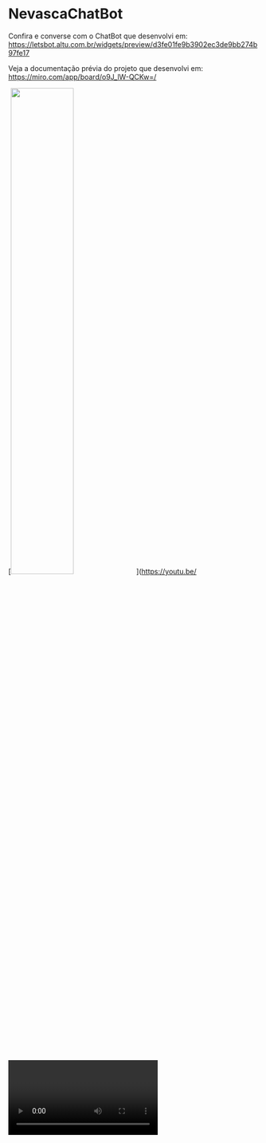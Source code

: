# NevascaChatBot

Confira e converse com o ChatBot que desenvolvi em: https://letsbot.altu.com.br/widgets/preview/d3fe01fe9b3902ec3de9bb274b97fe17

Veja a documentação prévia do projeto que desenvolvi em: https://miro.com/app/board/o9J_lW-QCKw=/

[<img src="https://img.youtube.com/vi/<VIDEO ID>/maxresdefault.jpg" width="50%">](https://youtu.be/<VIDEO ID>)
